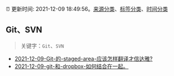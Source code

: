 :alarm_clock: 更新时间: 2021-12-09 18:49:56。[来源分类](../README.md)、[标签分类](../TAGS.md)、[时间分类](../TIMELINE.md)

## Git、SVN


> 关键字：`Git`、`SVN`



- [2021-12-09-Git-的-staged-area-应该怎样翻译才信达雅?](https://www.v2ex.com/t/821188) 
- [2021-12-09-git-和-dropbox-如何结合在一起。](https://www.v2ex.com/t/821186) 